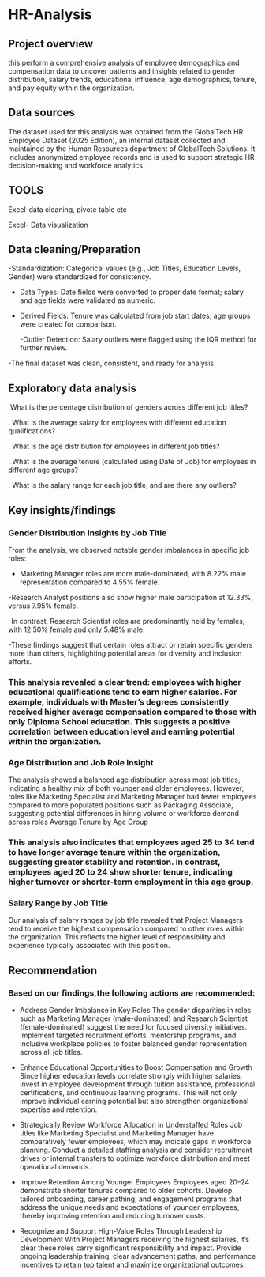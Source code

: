 # HR-Analysis
## Project overview

this perform a comprehensive analysis of employee demographics and compensation data to uncover patterns and insights related to gender distribution, salary trends, educational influence, age demographics, tenure, and pay equity within the organization.

## Data sources
The dataset used for this analysis was obtained from the GlobalTech HR Employee Dataset (2025 Edition), an internal dataset collected and maintained by the Human Resources department of GlobalTech Solutions. It includes anonymized employee records and is used to support strategic HR decision-making and workforce analytics

## TOOLS

Excel-data cleaning, pivote table etc

Excel- Data visualization

## Data cleaning/Preparation


-Standardization: Categorical values (e.g., Job Titles, Education Levels, Gender) were standardized for consistency.


- Data Types: Date fields were converted to proper date format; salary and age fields were validated as numeric.

 - Derived Fields: Tenure was calculated from job start dates; age groups were created for comparison.

   -Outlier Detection: Salary outliers were flagged using the IQR method for further review.

-The final dataset was clean, consistent, and ready for analysis.

## Exploratory data analysis

.What is the percentage distribution of genders across different job 
titles?
 
 . What is the average salary for employees with different education 
qualifications?

 . What is the age distribution for employees in different job titles?

 . What is the average tenure (calculated using Date of Job) for employees in 
different age groups?

 . What is the salary range for each job title, and are there any outliers?

 ## Key insights/findings

 ### Gender Distribution Insights by Job Title

From the analysis, we observed notable gender imbalances in specific job roles:

    
 - Marketing Manager roles are more male-dominated, with 8.22% male representation compared to 4.55% female.

  -Research Analyst positions also show higher male participation at 12.33%, versus 7.95% female.

  -In contrast, Research Scientist roles are predominantly held by females, with 12.50% female and only 5.48% male.

-These findings suggest that certain roles attract or retain specific genders more than others, highlighting potential areas for diversity and inclusion efforts.



### This analysis revealed a clear trend: employees with higher educational qualifications tend to earn higher salaries. For example, individuals with Master’s  degrees consistently received higher average compensation compared to those with only Diploma School education. This suggests a positive correlation between education level and earning potential within the organization.


### Age Distribution and Job Role Insight

The analysis showed a balanced age distribution across most job titles, indicating a healthy mix of both younger and older employees. However, roles like Marketing Specialist and Marketing Manager had fewer employees compared to more populated positions such as Packaging Associate, suggesting potential differences in hiring volume or workforce demand across roles
Average Tenure by Age Group

### This analysis also indicates that employees aged 25 to 34 tend to have longer average tenure within the organization, suggesting greater stability and retention. In contrast, employees aged 20 to 24 show shorter tenure, indicating higher turnover or shorter-term employment in this age group.




### Salary Range by Job Title

Our analysis of salary ranges by job title revealed that Project Managers tend to receive the highest compensation compared to other roles within the organization. This reflects the higher level of responsibility and experience typically associated with this position.

## Recommendation

###  Based on our findings,the following actions are recommended:
   
 - Address Gender Imbalance in Key Roles
    The gender disparities in roles such as Marketing Manager (male-dominated) and Research Scientist (female-dominated) suggest the need for focused diversity initiatives. Implement targeted recruitment efforts, mentorship programs, and inclusive workplace policies to foster balanced gender representation across all job titles.

 - Enhance Educational Opportunities to Boost Compensation and Growth
    Since higher education levels correlate strongly with higher salaries, invest in employee development through tuition assistance, professional certifications, and continuous learning programs. This will not only improve individual earning potential but also strengthen organizational expertise and retention.

-  Strategically Review Workforce Allocation in Understaffed Roles
    Job titles like Marketing Specialist and Marketing Manager have comparatively fewer employees, which may indicate gaps in workforce planning. Conduct a detailed staffing analysis and consider recruitment drives or internal transfers to optimize workforce distribution and meet operational demands.

 - Improve Retention Among Younger Employees
    Employees aged 20–24 demonstrate shorter tenures compared to older cohorts. Develop tailored onboarding, career pathing, and engagement programs that address the unique needs and expectations of younger employees, thereby improving retention and reducing turnover costs.

 - Recognize and Support High-Value Roles Through Leadership Development
    With Project Managers receiving the highest salaries, it’s clear these roles carry significant responsibility and impact. Provide ongoing leadership training, clear advancement paths, and performance incentives to retain top talent and maximize organizational outcomes.



    





    




































